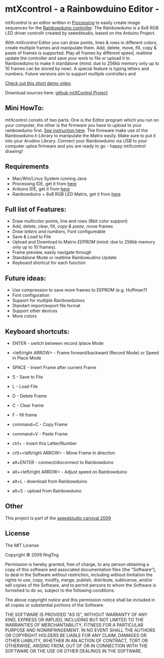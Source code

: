 # mtXcontrol - a Rainbowduino Editor -

*mtXcontrol* is an editor written in [Processing](http://processing.org) to easily create image sequences for the [Rainbowduino controller](http://www.seeedstudio.com/depot/rainbowduino-led-driver-platform-plug-and-shine-p-371.html). The Rainbowduino is a 8x8 RGB LED driver controllr created by seeedstudio, based on the Arduino Project.

With *mtXcontrol* Editor you can draw points, lines &amp; rows in different colors, create multiple frames and manipulate them. Add, delete, move, fill, copy &amp; paste of frames is supported. Play all frames by different speed, realtime update the controller and save your work to file or upload it to Rainbowduino to make it standalone (mind: due to 256kb memory only up to 10 frames can be stored by now). A special feature is typing letters and numbers. Future versions aim to support multiple controllers and 

[Check out this short demo video](http://www.vimeo.com/6924030)


Download sources here: [github mtXControl Project](http://github.com/rngtng/mtXcontrol)

## Mini HowTo:
mtXcontrol consits of two parts:  One is the Editor program which you run on your computer, the other is the firmware you have to upload to your rainbowduino first. [See instruction here](http://www.rngtng.com/2009/06/25/rainbowduino-here-it-is-and-how-to-program-it).  The firmware make use of the Rainbowduino.h Library to manipulate the Matrix easily. Make sure to put it into your Arudino Library. Connect your Rainbowduino via USB to your computer uploa firmware and you are ready to go - happy mtXcontrol drawing!


## Requirements
* Mac/Win/Linux System running Java
* Processing IDE, get it from [here](http://processing.org/download/)
* Arduino IDE, get it from [here](http://arduino.cc/en/Main/Software)
* Rainbowduino + 8x8 RGB LED Matrix, get it from [here](http://www.seeedstudio.com/depot/rainbowduino-led-driver-platform-plug-and-shine-p-371.html)


## Full list of Features:
* Draw multicolor points, line and rows  (8bit color support)
* Add, delete, clear, fill, *copy &amp; paste*, move frames
* *Draw letters and numbers*, Font configureable
* Save &amp; Load to File
* Upload and Download to Matrix *EEPROM* (mind: due to 256kb memory only up to 10 frames). 
* Frame preview, easily navigate through
* Standalone Mode or realtime Rainbowudino Update
* Keyboard shortcut for each function


## Future ideas:
* Use compression to save more frames to EEPROM (e.g. Huffman?)
* Font configuration
* Support for multiple Rainbowduinos
* Standart import/export file format
* Support other devices
* More colors 


## Keyboard shortcuts:
* ENTER - switch between record /place Mode
* <left/right ARROW> - Frame forward/backward (Record Mode) or Speed in Place Mode
* SPACE - Insert Frame after current Frame
* S - Save to File
* L - Load File
* D - Delete Frame
* C - Clear frame
* F - fill frame

* command+C - Copy Frame
* command+V - Paste Frame

* ctrl+<LETTER> - Insert this Letter/Number
* crtl+<left/right ARROW> - Move Frame in direction

* alt+ENTER - connect/disconnect to Rainbowduino
* alt+<left/right ARROW> - Adjust speed on Rainbowduino
* alt+L - download from Rainbowduino
* alt+S - upload from Rainbowduino


## Other
This project is part of the [seeedstudio carnival 2009](http://www.seeedstudio.com/forum/viewtopic.php?f=11&amp;t=397)


## License
The MIT License

Copyright © 2009 RngTng

Permission is hereby granted, free of charge, to any person obtaining a copy of this software and associated documentation files (the "Software"), to deal in the Software without restriction, including without limitation the rights to use, copy, modify, merge, publish, distribute, sublicense, and/or sell copies of the Software, and to permit persons to whom the Software is furnished to do so, subject to the following conditions:

The above copyright notice and this permission notice shall be included in all copies or substantial portions of the Software.

THE SOFTWARE IS PROVIDED "AS IS", WITHOUT WARRANTY OF ANY KIND, EXPRESS OR IMPLIED, INCLUDING BUT NOT LIMITED TO THE WARRANTIES OF MERCHANTABILITY, FITNESS FOR A PARTICULAR PURPOSE AND NONINFRINGEMENT. IN NO EVENT SHALL THE AUTHORS OR COPYRIGHT HOLDERS BE LIABLE FOR ANY CLAIM, DAMAGES OR OTHER LIABILITY, WHETHER IN AN ACTION OF CONTRACT, TORT OR OTHERWISE, ARISING FROM, OUT OF OR IN CONNECTION WITH THE SOFTWARE OR THE USE OR OTHER DEALINGS IN THE SOFTWARE.




